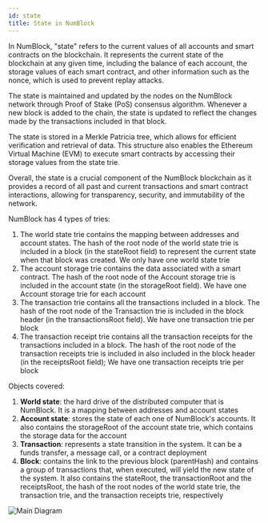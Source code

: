 ```yaml
---
id: state
title: State in NumBlock
---
```


In NumBlock, "state" refers to the current values of all accounts and smart contracts on the blockchain. It represents the current state of the blockchain at any given time, including the balance of each account, the storage values of each smart contract, and other information such as the nonce, which is used to prevent replay attacks.

The state is maintained and updated by the nodes on the NumBlock network through Proof of Stake (PoS) consensus algorithm. Whenever a new block is added to the chain, the state is updated to reflect the changes made by the transactions included in that block.

The state is stored in a Merkle Patricia tree, which allows for efficient verification and retrieval of data. This structure also enables the Ethereum Virtual Machine (EVM) to execute smart contracts by accessing their storage values from the state trie.

Overall, the state is a crucial component of the NumBlock blockchain as it provides a record of all past and current transactions and smart contract interactions, allowing for transparency, security, and immutability of the network.

NumBlock has 4 types of tries:

1. The world state trie contains the mapping between addresses and account states. The hash of the root node of the
   world state trie is included in a block (in the stateRoot field) to represent the current state when that block was
   created. We only have one world state trie
2. The account storage trie contains the data associated with a smart contract. The hash of the root node of the Account
   storage trie is included in the account state (in the storageRoot field). We have one Account storage trie for each
   account
3. The transaction trie contains all the transactions included in a block. The hash of the root node of the Transaction
   trie is included in the block header (in the transactionsRoot field). We have one transaction trie per block
4. The transaction receipt trie contains all the transaction receipts for the transactions included in a block. The hash
   of the root node of the transaction receipts trie is included in also included in the block header (in the
   receiptsRoot field); We have one transaction receipts trie per block

Objects covered:

1. **World state**: the hard drive of the distributed computer that is NumBlock. It is a mapping between addresses and
   account states
2. **Account state**: stores the state of each one of NumBlock's accounts. It also contains the storageRoot of the
   account state trie, which contains the storage data for the account
3. **Transaction**: represents a state transition in the system. It can be a funds transfer, a message call, or a
   contract deployment
4. **Block**: contains the link to the previous block (parentHash) and contains a group of transactions that, when
   executed, will yield the new state of the system. It also contains the stateRoot, the transactionRoot and the
   receiptsRoot, the hash of the root nodes of the world state trie, the transaction trie, and the transaction receipts
   trie, respectively

![Main Diagram](/img/state/mainDiagram.png)

